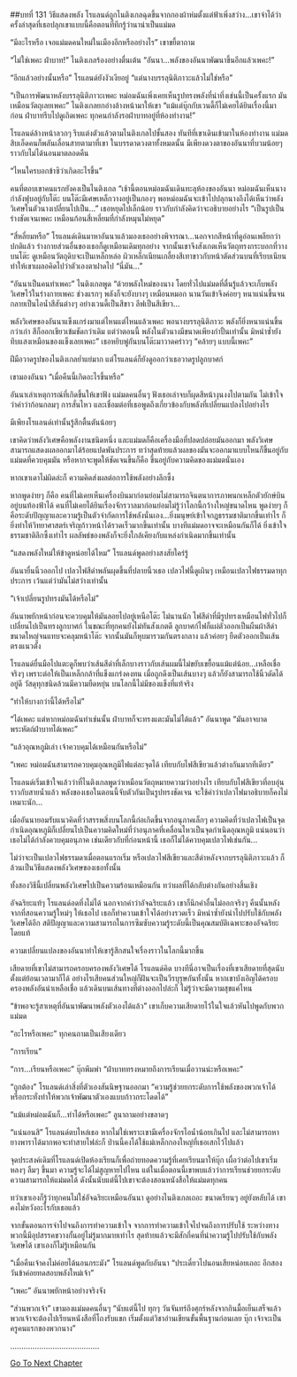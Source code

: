 ##บทที่ 131 วิธีแสดงพลัง
โรแลนด์ถูกไนติงเกลฉุดขึ้นจากกองผ้าห่มตั้งแต่ฟ้าเพิ่งสว่าง...เขาจำได้ว่าครั้งล่าสุดที่เธอปลุกเขาแบบนี้คือตอนที่ทีกรู้ว่านาน่าเป็นแม่มด


“มีอะไรหรือ เจอแม่มดคนใหม่ในเมืองอีกหรืออย่างไร” เขาขยี้ตาถาม


“ไม่ใช่เพคะ ฝ่าบาท!” ไนติงเกลร้องอย่างตื่นเต้น “อันนา...พลังของอันนาพัฒนาขึ้นอีกแล้วเพคะ!”


“อีกแล้วอย่างนั้นหรือ” โรแลนด์ยังงัวเงียอยู่ “แต่นางบรรลุนิติภาวะแล้วไม่ใช่หรือ”


“เป็นการพัฒนาหลังบรรลุนิติภาวะเพคะ หม่อมฉันเพิ่งเคยเห็นรูปทรงพลังที่น่าทึ่งเช่นนี้เป็นครั้งแรก มันเหมือนวัตถุเลยเพคะ” ไนติงเกลยกอ่างล้างหน้ามาให้เขา “แม้แต่บุ๊กกับเวนดี้ก็ไม่เคยได้ยินเรื่องนี้มาก่อน ฝ่าบาทรีบไปดูเถิดเพคะ ทุกคนกำลังรอฝ่าบาทอยู่ที่ห้องทำงาน!”


โรแลนด์ล้างหน้าลวกๆ รีบแต่งตัวแล้วตามไนติงเกลไปชั้นสอง ทันทีที่เขาเดินเข้ามาในห้องทำงาน แม่มดสิบเอ็ดคนก็พลันเลื่อนสายตามาที่เขา ในบรรดาดวงตาทั้งหมดนั้น มีเพียงดวงตาของอันนาที่บวมน้อยๆ ราวกับไม่ได้นอนมาตลอดคืน


“ไหนใครบอกข้าซิว่าเกิดอะไรขึ้น”


คนที่ตอบเขาคนแรกยังคงเป็นไนติงเกล “เช้านี้ตอนหม่อมฉันเดินทะลุห้องของอันนา หม่อมฉันเห็นนางกำลังฟุบอยู่กับโต๊ะ บนโต๊ะมีเศษเหล็กวางอยู่เป็นกองๆ พอหม่อมฉันจะเข้าไปปลุกนางถึงได้เห็นว่าพลังวิเศษในตัวนางเปลี่ยนไปเป็น...” เธอหยุดไปเล็กน้อย ราวกับกำลังคิดว่าจะอธิบายอย่างไร “เป็นรูปเป็นร่างชัดเจนเพคะ เหมือนก้อนสี่เหลี่ยมที่กำลังหมุนไม่หยุด”


“สี่หลี่ยมหรือ” โรแลนด์เดินมาหาอันนาแล้วมองเธออย่างพิจารณา...นอกจากสีหน้าที่ดูอ่อนเพลียกว่าปกติแล้ว ร่างกายส่วนอื่นของเธอก็ดูเหมือนเดิมทุกอย่าง จากนั้นเขาจึงสังเกตเห็นวัตถุทรงกระบอกที่วางบนโต๊ะ ดูเหมือนวัตถุดิบจะเป็นเหล็กหล่อ ผิวเหล็กเนียนเกลี้ยงสีเทาขาวกับหน้าตัดส่วนบนที่เรียบเนียนทำให้เขาเผลอคิดไปว่าตัวเองตาฝาดไป “นี่มัน...”


“อันนาเป็นคนทำเพคะ” ไนติงเกลพูด “ด้วยพลังใหม่ของนาง โดยทั่วไปแม่มดที่ตื่นรู้แล้วจะเก็บพลังวิเศษไว้ในร่างกายเพคะ ช่วงแรกๆ พลังก็จะยังบางๆ เหมือนหมอก นานวันเข้าจึงค่อยๆ หนาแน่นขึ้นจนกลายเป็นไอน้ำสีสันต่างๆ อย่างเวนดี้เป็นสีขาว ลีฟเป็นสีเขียว...


พลังวิเศษของอันนาแข็งแกร่งมาแต่ไหนแต่ไหนแล้วเพคะ พอนางบรรลุนิติภาวะ พลังก็ยิ่งหนาแน่นขึ้นกว่าเก่า สีก็ออกเขียวเข้มชัดกว่าเดิม แต่ว่าตอนนี้ พลังในตัวนางมีขนาดเพียงกำปั้นเท่านั้น มิหนำซ้ำยังทึบแสงเหมือนของแข็งเลยเพคะ” เธอหยิบพู่กันบนโต๊ะมาวาดคร่าวๆ “คล้ายๆ แบบนี้เพคะ”


ฝีมือวาดรูปของไนติงเกลย่ำแย่มาก แต่โรแลนด์ก็ยังดูออกว่าเธอวาดรูปลูกบาศก์


เขามองอันนา “เมื่อคืนนี้เกิดอะไรขึ้นหรือ”


อันนาเล่าเหตุการณ์ที่เกิดขึ้นให้เขาฟัง แม่มดคนอื่นๆ ฟังเธอเล่าจบก็ผุดสีหน้างุนงงไปตามกัน ไม่เข้าใจว่าคำว่าก้อนกลมๆ การสั่นไหว และเชื่อมต่อที่เธอพูดถึงเกี่ยวข้องกับพลังที่เปลี่ยนแปลงไปอย่างไร


มีเพียงโรแลนด์เท่านั้นรู้สึกตื้นตันน้อยๆ


เขาคิดว่าพลังวิเศษคือพลังงานชนิดหนึ่ง และแม่มดก็คือเครื่องมือที่ปลดปล่อยมันออกมา พลังวิเศษสามารถแสดงผลออกมาได้ร้อยแปดพันประการ ทว่าสุดท้ายแล้วผลของมันจะออกมาแบบไหนก็ขึ้นอยู่กับแม่มดที่ควบคุมมัน หรือหากจะพูดให้ชัดเจนขึ้นก็คือ ขึ้นอยู่กับความคิดของแม่มดนั่นเอง


หากเขาเดาไม่ผิดล่ะก็ ความคิดส่งผลต่อการใช้พลังอย่างลึกซึ้ง


หากพูดง่ายๆ ก็คือ คนที่ไม่เคยเห็นเครื่องบินมาก่อนย่อมไม่สามารถจินตนาการภาพนกเหล็กตัวยักษ์บินอยู่บนท้องฟ้าได้ คนที่ไม่เคยได้ยินเรื่องจักรวาลมาก่อนย่อมไม่รู้ว่าโลกนี้กว้างใหญ่ขนาดไหน พูดง่ายๆ ก็คือระดับปัญญาและความรู้เป็นตัวจำกัดการใช้พลังนั่นเอง...ยิ่งมนุษย์เข้าใจกฎธรรมชาติมากขึ้นเท่าไร ก็ยิ่งทำให้วิทยาศาสตร์เจริญก้าวหน้าได้รวดเร็วมากขึ้นเท่านั้น บางทีแม่มดอาจจะเหมือนกันก็ได้ ยิ่งเข้าใจธรรมชาติลึกซึ้งเท่าไร ผลลัพธ์ของพลังก็จะยิ่งใกล้เคียงกับแหล่งกำเนิดมากขึ้นเท่านั้น


“แสดงพลังใหม่ให้ข้าดูหน่อยได้ไหม” โรแลนด์พูดอย่างสงสัยใคร่รู้


อันนายื่นนิ้วออกไป เปลวไฟสีดำพลันผุดขึ้นที่ปลายนิ้วเธอ เปลวไฟนี้ดูเผินๆ เหมือนเปลวไฟธรรมดาทุกประการ เว้นแต่ว่ามันไม่สว่างเท่านั้น


“เจ้าเปลี่ยนรูปทรงมันได้หรือไม่”


อันนาพยักหน้าก่อนจะควบคุมให้มันลอยไปอยู่เหนือโต๊ะ ไม่นานนัก ไฟสีดำที่มีรูปทรงเหมือนไฟทั่วไปก็เปลี่ยนไปเป็นทรงลูกบาศก์ ในขณะที่ทุกคนยังไม่ทันสังเกตดี ลูกบาศก์ไฟก็แผ่ตัวออกเป็นผืนผ้าสีดำขนาดใหญ่จนแทบจะคลุมหน้าโต๊ะ จากนั้นมันก็หุบมารวมกันตรงกลาง แล้วค่อยๆ ยืดตัวออกเป็นเส้นตรงแนวตั้ง


โรแลนด์ยื่นมือไปแตะดูก็พบว่าเส้นสีดำที่เล็กบางราวกับเส้นผมนี้ไม่ขยับเขยื้อนแม้แต่น้อย...เหลือเชื่อจริงๆ เพราะต่อให้เป็นเหล็กกล้าที่แข็งแกร่งคงทน เมื่อถูกดึงเป็นเส้นบางๆ แล้วก็ยังสามารถใช้นิ้วดัดได้อยู่ดี วัสดุทุกชนิดล้วนมีความยืดหยุ่น บนโลกนี้ไม่มีของแข็งที่แท้จริง


“ทำให้บางกว่านี้ได้หรือไม่”


“ได้เพคะ แต่หากหม่อมฉันทำเช่นนั้น ฝ่าบาทก็จะทรงแตะมันไม่ได้แล้ว” อันนาพูด “มันอาจบาดพระหัตถ์ฝ่าบาทได้เพคะ”


“แล้วอุณหภูมิเล่า เจ้าควบคุมได้เหมือนกันหรือไม่”


“เพคะ หม่อมฉันสามารถควบคุมอุณหภูมิไฟแต่ละจุดได้ เทียบกับไฟสีเขียวแล้วต่างกันมากทีเดียว”


โรแลนด์เริ่มเข้าใจแล้วว่าที่ไนติงเกลพูดว่าเหมือนวัตถุหมายความว่าอย่างไร เทียบกับไฟสีเขียวที่อบอุ่นราวกับสายน้ำแล้ว พลังของเธอในตอนนี้จับตัวกันเป็นรูปทรงชัดเจน จะใช้คำว่าเปลวไฟมาอธิบายก็คงไม่เหมาะนัก...


เมื่ออันนายอมรับแนวคิดที่ว่าสรรพสิ่งบนโลกนี้ก่อเกิดขึ้นจากอนุภาคเล็กๆ ความคิดที่ว่าเปลวไฟเป็นจุดกำเนิดอุณหภูมิก็เปลี่ยนไปเป็นความคิดใหม่ที่ว่าอนุภาคที่เคลื่อนไหวเป็นจุดกำเนิดอุณหภูมิ แน่นอนว่าเธอไม่ได้กำลังควบคุมอนุภาค เช่นเดียวกับที่ก่อนหน้านี้ เธอก็ไม่ได้ควบคุมเปลวไฟเช่นกัน...


ไม่ว่าจะเป็นเปลวไฟธรรมดาเมื่อตอนแรกเริ่ม หรือเปลวไฟสีเขียวและสีดำหลังจากบรรลุนิติภาวะแล้ว ก็ล้วนเป็นวิธีแสดงพลังวิเศษของเธอทั้งนั้น


ทั้งสองวิธีนี้เปลี่ยนพลังวิเศษไปเป็นความร้อนเหมือนกัน ทว่าผลที่ได้กลับต่างกันอย่างสิ้นเชิง


อัจฉริยะแท้ๆ โรแลนด์อดทึ่งไม่ได้ นอกจากคำว่าอัจฉริยะแล้ว เขาก็นึกคำอื่นไม่ออกจริงๆ คืนนั้นหลังจากที่สอนความรู้ใหม่ๆ ให้เธอไป เธอก็ทำความเข้าใจได้อย่างรวดเร็ว มิหนำซ้ำยังนำไปปรับใช้กับพลังวิเศษได้อีก สติปัญญาและความสามารถในการซึมซับความรู้ระดับนี้เป็นคุณสมบัติเฉพาะของอัจฉริยะโดยแท้


ความเปลี่ยนแปลงของอันนาทำให้เขารู้สึกสนใจเรื่องราวในโลกนี้มากขึ้น


เสียดายที่เขาไม่สามารถครอบครองพลังวิเศษได้ โรแลนด์คิด บางทีนี่อาจเป็นเรื่องที่เขาเสียดายที่สุดนับตั้งแต่ย้อนเวลามาก็ได้ อย่างไรเสียคนส่วนใหญ่ก็ฝันจะเป็นวีรบุรุษกันทั้งนั้น หากเขาบังเอิญได้ครอบครองพลังอันน่าเหลือเชื่อ แล้วเดินบนเส้นทางที่ต่างออกไปล่ะก็ ไม่รู้ว่าจะมีความสุขแค่ไหน


“ข้าพอจะรู้สาเหตุที่อันนาพัฒนาพลังตัวเองได้แล้ว” เขาเก็บความเสียดายไว้ในใจแล้วหันไปพูดกับพวกแม่มด


“อะไรหรือเพคะ” ทุกคนถามเป็นเสียงเดียว


“การเรียน”


“การ...เรียนหรือเพคะ” บุ๊กพึมพำ “ฝ่าบาททรงหมายถึงการเรียนเมื่อวานน่ะหรือเพคะ”


“ถูกต้อง” โรแลนด์เล่าสิ่งที่ตัวเองสันนิษฐานออกมา “ความรู้ช่วยยกระดับการใช้พลังของพวกเจ้าได้ หรือกระทั่งทำให้พวกเจ้าพัฒนาตัวเองแบบก้าวกระโดดได้”


“แม้แต่หม่อมฉันก็...ทำได้หรือเพคะ” ลูนาถามอย่างขลาดๆ


“แน่นอนสิ” โรแลนด์ตบไหล่เธอ หากไม่ใช่เพราะเขามีเครื่องจักรไอน้ำน้อยเกินไป และไม่สามารถหายางพาราได้มากพอจะทำสายไฟล่ะก็ ป่านนี้คงได้ใช้แม่เหล็กกองใหญ่ที่เธอเสกไว้ไปแล้ว


จุดประสงค์เดิมที่โรแลนด์เปิดห้องเรียนก็เพื่อถ่ายทอดความรู้ที่เคยเรียนมาให้บุ๊ก เผื่อว่าต่อไปเขาเริ่มหลงๆ ลืมๆ ขึ้นมา ความรู้จะได้ไม่สูญหายไปไหน แต่ในเมื่อตอนนี้เขาพบแล้วว่าการเรียนช่วยยกระดับความสามารถให้แม่มดได้ ดังนั้นนับแต่นี้ไปเขาจะต้องสอนหนังสือให้แม่มดทุกคน


ทว่าเขาเองก็รู้ว่าทุกคนไม่ใช่อัจฉริยะเหมือนอันนา ดูอย่างไนติงเกลเถอะ ขนาดเรียนๆ อยู่ยังหลับได้ เขาคงไม่หวังอะไรกับเธอแล้ว


จากขั้นตอนการจำไปจนถึงการทำความเข้าใจ จากการทำความเข้าใจไปจนถึงการปรับใช้ ระหว่างทางพวกนี้มีอุปสรรคขวางกั้นอยู่ไม่รู้มากมายเท่าไร สุดท้ายแล้วจะมีสักกี่คนที่นำความรู้ไปปรับใช้กับพลังวิเศษได้ เขาเองก็ไม่รู้เหมือนกัน


“เมื่อคืนเจ้าคงไม่ค่อยได้นอนกระมัง” โรแลนด์พูดกับอันนา “ประเดี๋ยวไปนอนเสียหน่อยเถอะ อีกสองวันข้าค่อยทดสอบพลังใหม่เจ้า”


“เพคะ” อันนาพยักหน้าอย่างจริงจัง


“ส่วนพวกเจ้า” เขามองแม่มดคนอื่นๆ “นับแต่นี้ไป ทุกๆ วันจันทร์ถึงศุกร์หลังจากกินมื้อเย็นเสร็จแล้ว พวกเจ้าจะต้องไปเรียนหนังสือที่โถงรับแขก เริ่มตั้งแต่วิชาอ่านเขียนขั้นพื้นฐานก่อนเลย บุ๊ก เจ้าจะเป็นครูคนแรกของพวกนาง”


........................................


[Go To Next Chapter]( ./44.md)